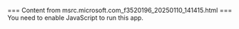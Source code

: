 === Content from msrc.microsoft.com_f3520196_20250110_141415.html ===
You need to enable JavaScript to run this app.
